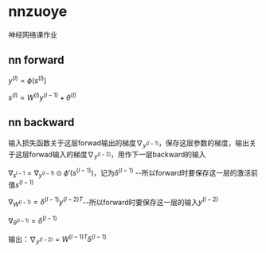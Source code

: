 # nnzuoye
神经网络课作业

## nn forward

$y^{(l)} = \phi(s^{(l)})$

$s^{(l)} = W^{(l)} y^{(l-1)} + \theta^{(l)}$

## nn backward
输入损失函数关于这层forwad输出的梯度$\nabla_{y^{(l-1)}}$，保存这层参数的梯度，输出关于这层forwad输入的梯度$\nabla_{y^{(l-2)}}$，用作下一层backward的输入

$\nabla_{s^{l-1}} =\nabla_{y^{(l-1)}}\odot\phi'(s^{(l-1)})$，记为$\delta^{(l-1)}$ --所以forward时要保存这一层的激活前值$s^{(l-1)}$

$\nabla_{W^{(l-1)}} = \delta^{(l-1)}y^{(l-2)T}$--所以forward时要保存这一层的输入$y^{(l-2)}$

$\nabla_{\theta^{(l-1)}}=\delta^{(l-1)}$

输出：$\nabla_{y^{(l-2)}}=W^{(l-1)T}\delta^{(l-1)}$
